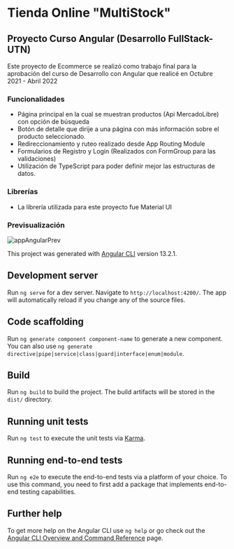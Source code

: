 # Tienda Online "MultiStock"

## Proyecto Curso Angular (Desarrollo FullStack- UTN)
Este proyecto de Ecommerce se realizó como trabajo final para la aprobación del curso de Desarrollo con Angular que realicé en Octubre 2021 - Abril 2022

### Funcionalidades
 - Página principal en la cual se muestran productos (Api MercadoLibre) con opción de búsqueda 
 - Botón de detalle que dirije a una página con más información sobre el producto seleccionado.
 - Redireccionamiento y ruteo realizado desde App Routing Module
 - Formularios de Registro y Login (Realizados con FormGroup para las validaciones)
 - Utilización de TypeScript para poder definir mejor las estructuras de datos.


### Librerías
 - La librería utilizada para este proyecto fue Material UI


### Previsualización


![appAngularPrev](https://user-images.githubusercontent.com/93303178/175846281-56bfb644-f4ea-4396-af21-c1f1e2327471.jpeg)








This project was generated with [Angular CLI](https://github.com/angular/angular-cli) version 13.2.1.

## Development server

Run `ng serve` for a dev server. Navigate to `http://localhost:4200/`. The app will automatically reload if you change any of the source files.

## Code scaffolding

Run `ng generate component component-name` to generate a new component. You can also use `ng generate directive|pipe|service|class|guard|interface|enum|module`.

## Build

Run `ng build` to build the project. The build artifacts will be stored in the `dist/` directory.

## Running unit tests

Run `ng test` to execute the unit tests via [Karma](https://karma-runner.github.io).

## Running end-to-end tests

Run `ng e2e` to execute the end-to-end tests via a platform of your choice. To use this command, you need to first add a package that implements end-to-end testing capabilities.

## Further help

To get more help on the Angular CLI use `ng help` or go check out the [Angular CLI Overview and Command Reference](https://angular.io/cli) page.

